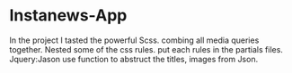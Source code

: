 # Instanews-App
In the project I tasted the powerful Scss.
combing all media queries together. Nested some of the css rules. put each rules in the partials files.
Jquery:Jason    use function to abstruct the titles, images from Json. 



